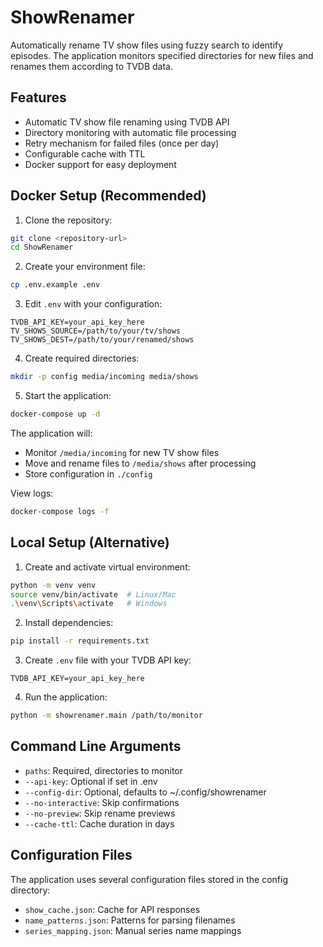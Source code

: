 # ShowRenamer

Automatically rename TV show files using fuzzy search to identify episodes. The application monitors specified directories for new files and renames them according to TVDB data.

## Features

- Automatic TV show file renaming using TVDB API
- Directory monitoring with automatic file processing
- Retry mechanism for failed files (once per day)
- Configurable cache with TTL
- Docker support for easy deployment

## Docker Setup (Recommended)

1. Clone the repository:
```bash
git clone <repository-url>
cd ShowRenamer
```

2. Create your environment file:
```bash
cp .env.example .env
```

3. Edit `.env` with your configuration:
```env
TVDB_API_KEY=your_api_key_here
TV_SHOWS_SOURCE=/path/to/your/tv/shows
TV_SHOWS_DEST=/path/to/your/renamed/shows
```

4. Create required directories:
```bash
mkdir -p config media/incoming media/shows
```

5. Start the application:
```bash
docker-compose up -d
```

The application will:
- Monitor `/media/incoming` for new TV show files
- Move and rename files to `/media/shows` after processing
- Store configuration in `./config`

View logs:
```bash
docker-compose logs -f
```

## Local Setup (Alternative)

1. Create and activate virtual environment:
```bash
python -m venv venv
source venv/bin/activate  # Linux/Mac
.\venv\Scripts\activate   # Windows
```

2. Install dependencies:
```bash
pip install -r requirements.txt
```

3. Create `.env` file with your TVDB API key:
```env
TVDB_API_KEY=your_api_key_here
```

4. Run the application:
```bash
python -m showrenamer.main /path/to/monitor
```

## Command Line Arguments

- `paths`: Required, directories to monitor
- `--api-key`: Optional if set in .env
- `--config-dir`: Optional, defaults to ~/.config/showrenamer
- `--no-interactive`: Skip confirmations
- `--no-preview`: Skip rename previews
- `--cache-ttl`: Cache duration in days

## Configuration Files

The application uses several configuration files stored in the config directory:
- `show_cache.json`: Cache for API responses
- `name_patterns.json`: Patterns for parsing filenames
- `series_mapping.json`: Manual series name mappings